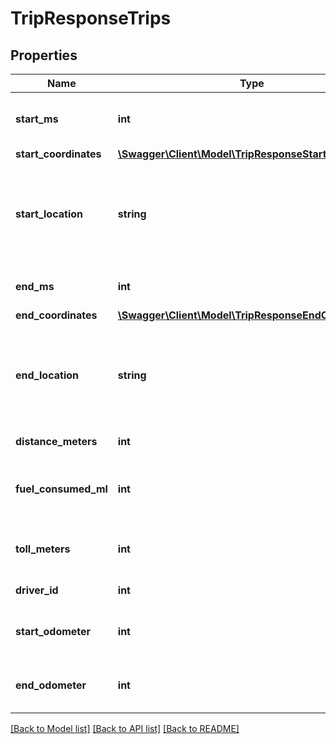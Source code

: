 # TripResponseTrips

## Properties
Name | Type | Description | Notes
------------ | ------------- | ------------- | -------------
**start_ms** | **int** | Beginning of the trip in UNIX milliseconds. | [optional] 
**start_coordinates** | [**\Swagger\Client\Model\TripResponseStartCoordinates**](TripResponseStartCoordinates.md) |  | [optional] 
**start_location** | **string** | Text representation of nearest identifiable location to the start (latitude, longitude) coordinates. | [optional] 
**end_ms** | **int** | End of the trip in UNIX milliseconds. | [optional] 
**end_coordinates** | [**\Swagger\Client\Model\TripResponseEndCoordinates**](TripResponseEndCoordinates.md) |  | [optional] 
**end_location** | **string** | Text representation of nearest identifiable location to the end (latitude, longitude) coordinates. | [optional] 
**distance_meters** | **int** | Length of the trip in meters. | [optional] 
**fuel_consumed_ml** | **int** | Amount in milliliters of fuel consumed on this trip. | [optional] 
**toll_meters** | **int** | Length in meters trip spent on toll roads. | [optional] 
**driver_id** | **int** | ID of the driver. | [optional] 
**start_odometer** | **int** | Odometer reading at the beginning of the trip. | [optional] 
**end_odometer** | **int** | Odometer reading at the end of the trip. | [optional] 

[[Back to Model list]](../README.md#documentation-for-models) [[Back to API list]](../README.md#documentation-for-api-endpoints) [[Back to README]](../README.md)


